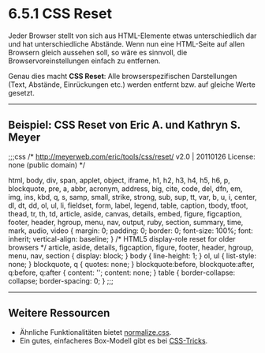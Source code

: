 # 6.5.1 CSS Reset

Jeder Browser stellt von sich aus HTML-Elemente etwas unterschiedlich dar und hat unterschiedliche Abstände. Wenn nun eine HTML-Seite auf allen Browsern gleich aussehen soll, so wäre es sinnvoll, die Browservoreinstellungen einfach zu entfernen.

Genau dies macht **CSS Reset**: Alle browserspezifischen Darstellungen (Text, Abstände, Einrückungen etc.) werden entfernt bzw. auf gleiche Werte gesetzt.

---

## Beispiel: CSS Reset von Eric A. und Kathryn S. Meyer

;;;css
/* http://meyerweb.com/eric/tools/css/reset/ 
   v2.0 | 20110126
   License: none (public domain)
*/

html, body, div, span, applet, object, iframe, h1, h2, h3, h4, h5, h6, p,
blockquote, pre, a, abbr, acronym, address, big, cite, code, del, dfn, 
em, img, ins, kbd, q, s, samp, small, strike, strong, sub, sup, tt, var, 
b, u, i, center, dl, dt, dd, ol, ul, li, fieldset, form, label, legend,
table, caption, tbody, tfoot, thead, tr, th, td, article, aside, canvas, details, embed, figure, figcaption, footer, header, hgroup, menu, nav, 
output, ruby, section, summary, time, mark, audio, video {
	margin: 0;
	padding: 0;
	border: 0;
	font-size: 100%;
	font: inherit;
	vertical-align: baseline;
}
/* HTML5 display-role reset for older browsers */
article, aside, details, figcaption, figure, 
footer, header, hgroup, menu, nav, section {
	display: block;
}
body {
	line-height: 1;
}
ol, ul {
	list-style: none;
}
blockquote, q {
	quotes: none;
}
blockquote:before, blockquote:after,
q:before, q:after {
	content: '';
	content: none;
}
table {
	border-collapse: collapse;
	border-spacing: 0;
}
;;;

---

## Weitere Ressourcen

- Ähnliche Funktionalitäten bietet [normalize.css](https://github.com/necolas/normalize.css/).
- Ein gutes, einfacheres Box-Modell gibt es bei [CSS-Tricks](https://css-tricks.com/box-sizing/).
